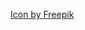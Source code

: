 <a href="https://www.freepik.com/search?format=search&last_filter=query&last_value=burger&query=burger&type=icon">Icon by Freepik</a>